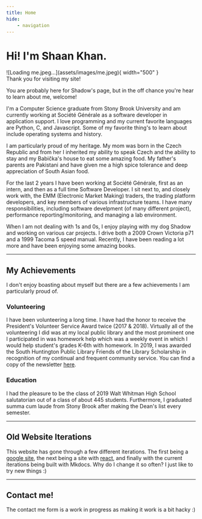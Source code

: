 ```yaml
---
title: Home
hide:
    - navigation
---
```


<div markdown="span">
<h1 id="header">Hi! I'm Shaan Khan.</h1>
</div>

<div markdown>
<div markdown="span" id="left-index">
    ![Loading me.jpeg...](assets/images/me.jpeg){ width="500" }
</div>
<div markdown>
Thank you for visiting my site!

You are probably here for Shadow's page, but in the off chance you're hear to learn about me, welcome!

I'm a Computer Science graduate from Stony Brook University and am currently working at Société Générale as a software developer in application support.
I love programming and my current favorite languages are Python, C, and Javascript.  Some of my favorite thing's to learn about include operating systems and history.

I am particularly proud of my heritage. My mom was born in the Czech Republic and from her I inherited my ability to speak Czech and the ability to stay and my Babička's house to eat some amazing food.  My father's parents are Pakistani and have given me a high spice tolerance and deep appreciation of South Asian food.

For the last 2 years I have been working at Société Générale, first as an intern, and then as a full time Software Developer.  I sit next to, and closely work with, the EMM (Electronic Market Making) traders, the trading platform developers, and key members of various infrastructure teams.  I have many responsibilities, including software develpment (of many different project), performance reporting/monitoring, and managing a lab environment.

When I am not dealing with 1s and 0s, I enjoy playing with my dog Shadow and working on various car projects. I drive both a 2009 Crown Victoria p71 and a 1999 Tacoma 5 speed manual.  Recently, I have been reading a lot more and have been enjoying some amazing books.


<!-- From  job description: The day-to-day responsibilities of the EMM Support team include but are not limited to the following:


    Operate, administer, and extend a 1,000 live servers’ platform, built with state-of-the-art and low latency technologies, connected to more than 40 Trading Venues, and processing from 10 to 30 million orders per day and a vast amount of financial information in real time
    Monitor performances, fine-tune processes, and manage capacity planning to be consistent with the low latency expectations
    Collaborate with worldwide IT departments
    Implement new solutions for business initiatives, investigate new technologies and keep up-to-date with industry standards and latest innovations
    Manage python scripting environment, maintain GIT repositories shared worldwide
    Manage lab environment: work with the business and developers to build testing framework and automate tests for end-to-end latenc -->

</div>
</div>

--------

## My Achievements

I don't enjoy boasting about myself but there are a few achievements I am particularly proud of.

### Volunteering

I have been volunteering a long time.  I have had the honor to receive the President's Volunteer Service Award twice (2017 & 2018).  Virtually all of the volunteering I did was at my local public library and the most prominent one I participated in was homework help which was a weekly event in which I would help student's grades K-6th with homework.  In 2019, I was awarded the South Huntington Public Library Friends of the Library Scholarship in recognition of my continual and frequent community service.  You can find a copy of the newsletter [here](https://shpl.info/sites/default/files/2019-10/1909_News.pdf).

### Education

I had the pleasure to be the class of 2019 Walt Whitman High School salutatorian out of a class of about 445 students.  Furthermore, I graduated summa cum laude from Stony Brook after making the Dean's list every semester.

--------

## Old Website Iterations

This website has gone through a few different iterations.  The first being a [google site](https://www.old.shaankhan.me), the next being a site with [react](https://react.shaankhan.me), and finally with the current iterations being built with Mkdocs.  Why do I change it so often? I just like to try new things :)

--------

## Contact me!

The contact me form is a work in progress as making it work is a bit hacky :)

<div markdown="span" id="findme"></div>
